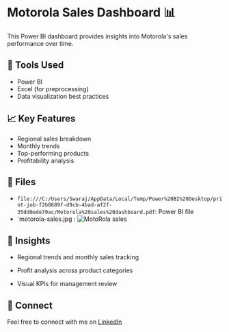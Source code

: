 # Motorola Sales Dashboard 📊

This Power BI dashboard provides insights into Motorola's sales performance over time.

## 🔧 Tools Used
- Power BI
- Excel (for preprocessing)
- Data visualization best practices

## 📈 Key Features
- Regional sales breakdown
- Monthly trends
- Top-performing products
- Profitability analysis

## 📂 Files
- `file:///C:/Users/Swaraj/AppData/Local/Temp/Power%20BI%20Desktop/print-job-f2b8689f-d9cb-4bad-af2f-35dd0ede79ac/Motorola%20sales%20dashboard.pdf`: Power BI file
- `motorola-sales.jpg
: ![MotoRola sales ](https://github.com/user-attachments/assets/6bee76e5-3b7c-4fc0-8842-bb7d5c89df5c)


## 🧠 Insights
- Regional trends and monthly sales tracking

- Profit analysis across product categories

- Visual KPIs for management review

## 🔗 Connect
Feel free to connect with me on [LinkedIn](https://www.linkedin.com/in/swaraj-borhade-921a411a4/)

